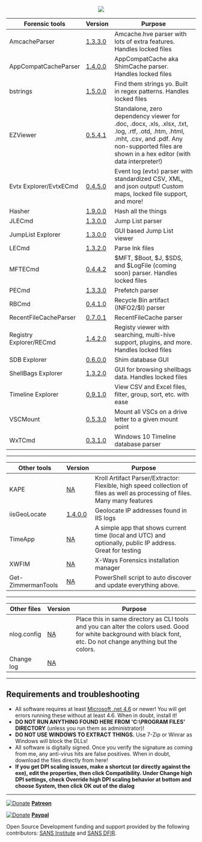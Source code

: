 <p align="center">
  <img  src="https://ericzimmerman.github.io/logoSmall.jpg">
</p>

|Forensic tools  |Version| Purpose| 
|--|--|--
| AmcacheParser | [1.3.3.0](https://f001.backblazeb2.com/file/EricZimmermanTools/AmcacheParser.zip) | Amcache.hve parser with lots of extra features. Handles locked files
| AppCompatCacheParser | [1.4.0.0](https://f001.backblazeb2.com/file/EricZimmermanTools/AppCompatCacheParser.zip)| AppCompatCache aka ShimCache parser. Handles locked files
| bstrings | [ 1.5.0.0](https://f001.backblazeb2.com/file/EricZimmermanTools/bstrings.zip)| Find them strings yo. Built in regex patterns. Handles locked files
| EZViewer | [0.5.4.1](https://f001.backblazeb2.com/file/EricZimmermanTools/EZViewer.zip)| Standalone, zero dependency viewer for .doc, .docx, .xls, .xlsx, .txt, .log, .rtf, .otd, .htm, .html, .mht, .csv, and .pdf. Any non-supported files are shown in a hex editor (with data interpreter!)
| Evtx Explorer/EvtxECmd | [0.4.5.0](https://f001.backblazeb2.com/file/EricZimmermanTools/EvtxExplorer.zip)| Event log (evtx) parser with standardized CSV, XML, and json output! Custom maps, locked file support, and more!
| Hasher | [1.9.0.0](https://f001.backblazeb2.com/file/EricZimmermanTools/hasher.zip)| Hash all the things
| JLECmd | [1.3.0.0](https://f001.backblazeb2.com/file/EricZimmermanTools/JLECmd.zip)| Jump List parser
| JumpList Explorer | [1.3.0.0](https://f001.backblazeb2.com/file/EricZimmermanTools/JumpListExplorer.zip) | GUI based Jump List viewer 
| LECmd  | [1.3.2.0](https://f001.backblazeb2.com/file/EricZimmermanTools/LECmd.zip) | Parse lnk files
| MFTECmd |[0.4.4.2](https://f001.backblazeb2.com/file/EricZimmermanTools/MFTECmd.zip) | $MFT, $Boot, $J, $SDS, and $LogFile (coming soon) parser. Handles locked files
| PECmd  | [1.3.3.0](https://f001.backblazeb2.com/file/EricZimmermanTools/PECmd.zip)| Prefetch parser
| RBCmd  | [0.4.1.0](https://f001.backblazeb2.com/file/EricZimmermanTools/RBCmd.zip)| Recycle Bin artifact (INFO2/$I) parser
| RecentFileCacheParser | [0.7.0.1](https://f001.backblazeb2.com/file/EricZimmermanTools/RecentFileCacheParser.zip) | RecentFileCache parser
| Registry Explorer/RECmd | [1.4.2.0](https://f001.backblazeb2.com/file/EricZimmermanTools/RegistryExplorer_RECmd.zip)| Registy viewer with searching, multi-hive support, plugins, and more. Handles locked files
| SDB Explorer | [0.6.0.0](https://f001.backblazeb2.com/file/EricZimmermanTools/SDBExplorer.zip)| Shim database GUI
| ShellBags Explorer | [1.3.2.0](https://f001.backblazeb2.com/file/EricZimmermanTools/ShellBagsExplorer.zip)| GUI for browsing shellbags data. Handles locked files
| Timeline Explorer | [0.9.1.0](https://f001.backblazeb2.com/file/EricZimmermanTools/TimelineExplorer.zip) | View CSV and Excel files, filter, group, sort, etc. with ease
| VSCMount |[0.5.3.0](https://f001.backblazeb2.com/file/EricZimmermanTools/VSCMount.zip) | Mount all VSCs on a drive letter to a given mount point
| WxTCmd | [0.3.1.0](https://f001.backblazeb2.com/file/EricZimmermanTools/WxTCmd.zip) | Windows 10 Timeline database parser

***

|Other tools  |Version| Purpose
|--|--|--
| KAPE | [NA](https://learn.duffandphelps.com/kape?utm_campaign=2019_cyberitbn-KAPE-launch&utm_source=kroll&utm_medium=referral&utm_term=kape-gui-blogpost) | Kroll Artifact Parser/Extractor: Flexible, high speed collection of files as well as processing of files. Many many features
| iisGeoLocate | [1.4.0.0](https://f001.backblazeb2.com/file/EricZimmermanTools/iisGeolocate.zip)| Geolocate IP addresses found in IIS logs
| TimeApp | [NA](https://f001.backblazeb2.com/file/EricZimmermanTools/TimeApp.zip)| A simple app that shows current time (local and UTC) and optionally, public IP address. Great for testing
| XWFIM | [NA](https://f001.backblazeb2.com/file/EricZimmermanTools/XWFIM.zip) | X-Ways Forensics installation manager
| Get-ZimmermanTools | [NA](https://f001.backblazeb2.com/file/EricZimmermanTools/Get-ZimmermanTools.zip) | PowerShell script to auto discover and update everything above.



***

|Other files  |Version| Purpose
|--|--|--
| nlog.config | [NA](https://f001.backblazeb2.com/file/EricZimmermanTools/nlog.config)| Place this in same directory as CLI tools and you can alter the colors used. Good for white background with black font, etc. Do not change anything but the colors.
| Change log | [NA](https://f001.backblazeb2.com/file/EricZimmermanTools/ChangeLog.txt)| 




***
## Requirements and troubleshooting

 - All software requires at least [Microsoft .net 4.6](https://www.microsoft.com/en-us/download/details.aspx?id=48137) or newer! You will get errors running these without at least 4.6. When in doubt, install it!
 - **DO NOT RUN ANYTHING FOUND HERE FROM 'C:\PROGRAM FILES' DIRECTORY** (unless you run them as administrator)!
 - **DO NOT USE WINDOWS TO EXTRACT THINGS.** Use 7-Zip or Winrar as Windows will block the DLLs!
 - All software is digitally signed. Once you verify the signature as coming from me, any anti-virus hits are false positives. When in doubt, download the files directly from here!
 - **If you get DPI scaling issues, make a shortcut (or directly against the exe), edit the properties, then click Compatibility. Under Change high DPI settings, check Override high DPI scaling behavior at bottom and choose System, then click OK out of the dialog**

***
[![Donate](https://ericzimmerman.github.io/Quarter16.png)](https://www.patreon.com/ericzimmerman) **[Patreon](https://www.patreon.com/ericzimmerman)**

[![Donate](https://ericzimmerman.github.io/Quarter16.png)](https://paypal.me/ericrzimmerman) **[Paypal](https://paypal.me/ericrzimmerman)**

Open Source Development funding and support provided by the following contributors: [SANS Institute](http://sans.org/) and [SANS DFIR](http://dfir.sans.org/).
